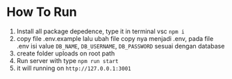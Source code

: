 # How To Run

1. Install all package depedence, type it in terminal vsc `npm i`
2. copy file .env.example lalu ubah file copy nya menjadi .env, pada file .env isi value `DB_NAME`, `DB_USERNAME`, `DB_PASSWORD` sesuai dengan database
3. create folder uploads on root path
4. Run server with type `npm run start`
5. it will running on `http://127.0.0.1:3001`
